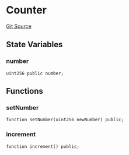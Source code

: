# Counter
[Git Source](https://github.com/Prometheus-X-association/data-value-chain-tracker/blob/46cac2de8f2e7590f1792258a001516bd7e53e86/src/Counter.sol)


## State Variables
### number

```solidity
uint256 public number;
```


## Functions
### setNumber


```solidity
function setNumber(uint256 newNumber) public;
```

### increment


```solidity
function increment() public;
```

